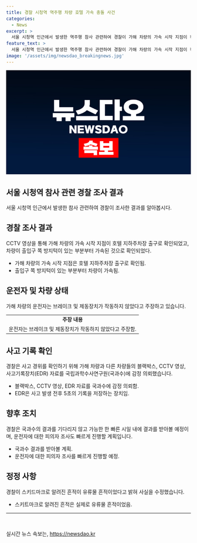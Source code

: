 ```yaml
---
title: 경찰 시청역 역주행 차량 호텔 가속 충돌 사건
categories:
  - News
excerpt: >
  서울 시청역 인근에서 발생한 역주행 참사 관련하여 경찰이 가해 차량의 가속 시작 지점이 확인되었으며, 참사 관련 자료를 국과수에 의뢰하여 사고 경위를 확인 중이다. 참사로 9명이 사망하고 7명이 부상을 당했으며, 운전자는 급발진을 주장하고 경찰은 사고 경위를 조사 중이다. 블랙박스 등의 자료를 분석하여 결과를 빠르게 받아볼 계획이며, 운전자는 입원 중이고 피의자 조사는 아직 진행되지 않았다.경찰은 스키드마크가 아니라 유류물 흔적이라며 기존 설명을 수정했다.
feature_text: >
  서울 시청역 인근에서 발생한 역주행 참사 관련하여 경찰이 가해 차량의 가속 시작 지점이 확인되었으며, 참사 관련 자료를 국과수에 의뢰하여 사고 경위를 확인 중이다. 참사로 9명이 사망하고 7명이 부상을 당했으며, 운전자는 급발진을 주장하고 경찰은 사고 경위를 조사 중이다. 블랙박스 등의 자료를 분석하여 결과를 빠르게 받아볼 계획이며, 운전자는 입원 중이고 피의자 조사는 아직 진행되지 않았다.경찰은 스키드마크가 아니라 유류물 흔적이라며 기존 설명을 수정했다.
image: '/assets/img/newsdao_breakingnews.jpg'
---
```


<p><img src="/assets/img/newsdao_breakingnews.jpg" alt="cryptoinkorea 속보" /></p>

<h2 data-ke-size="size26">서울 시청역 참사 관련 경찰 조사 결과</h2>

<p data-ke-size="size16">서울 시청역 인근에서 발생한 참사 관련하여 경찰이 조사한 결과를 알아봅시다.</p>

<h2 data-ke-size="size24">경찰 조사 결과</h2>

<p data-ke-size="size16">CCTV 영상을 통해 가해 차량의 가속 시작 지점이 호텔 지하주차장 출구로 확인되었고, 차량이 출입구 쪽 방지턱이 있는 부분부터 가속된 것으로 확인되었다.</p>

<ul>
  <li>가해 차량의 가속 시작 지점은 호텔 지하주차장 출구로 확인됨.</li>
  <li>출입구 쪽 방지턱이 있는 부분부터 차량이 가속됨.</li>
</ul>

<h2 data-ke-size="size24">운전자 및 차량 상태</h2>

<p data-ke-size="size16">가해 차량의 운전자는 브레이크 및 제동장치가 작동하지 않았다고 주장하고 있습니다.</p>

<table>
  <tr>
    <td style="text-align: center; height: 17px;"><b>주장 내용</b></td>
  </tr>
  <tr>
    <td>운전자는 브레이크 및 제동장치가 작동하지 않았다고 주장함.</td>
  </tr>
</table>

<h2 data-ke-size="size24">사고 기록 확인</h2>

<p data-ke-size="size16">경찰은 사고 경위를 확인하기 위해 가해 차량과 다른 차량들의 블랙박스, CCTV 영상, 사고기록장치(EDR) 자료를 국립과학수사연구원(국과수)에 감정 의뢰했습니다.</p>

<ul>
  <li>블랙박스, CCTV 영상, EDR 자료를 국과수에 감정 의뢰함.</li>
  <li>EDR은 사고 발생 전후 5초의 기록을 저장하는 장치임.</li>
</ul>

<h2 data-ke-size="size24">향후 조치</h2>

<p data-ke-size="size16">경찰은 국과수의 결과를 기다리지 않고 가능한 한 빠른 시일 내에 결과를 받아볼 예정이며, 운전자에 대한 피의자 조사도 빠르게 진행할 계획입니다.</p>

<ul>
  <li>국과수 결과를 받아볼 계획.</li>
  <li>운전자에 대한 피의자 조사를 빠르게 진행할 예정.</li>
</ul>

<h2 data-ke-size="size24">정정 사항</h2>

<p data-ke-size="size16">경찰이 스키드마크로 알려진 흔적이 유류물 흔적이었다고 밝혀 사실을 수정했습니다.</p>

<ul>
  <li>스키트마크로 알려진 흔적은 실제로 유류물 흔적이었음.</li>
</ul>

<hr>

<p data-ke-size="size16">&nbsp;</p>
실시간 뉴스 속보는, <a href="https://newsdao.kr" rel="dofollow">https://newsdao.kr</a>


